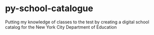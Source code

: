 # py-school-catalogue
Putting my knowledge of classes to the test by creating a digital school catalog for the New York City Department of Education
